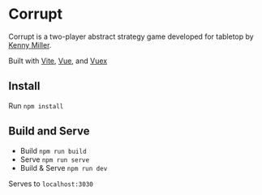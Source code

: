 # Corrupt

Corrupt is a two-player abstract strategy game developed for tabletop by [Kenny Miller](https://github.com/knnymllr).

Built with [Vite](https://vitejs.dev/), [Vue](https://vuejs.org/), and [Vuex](https://vuex.vuejs.org/)

## Install

Run `npm install`

## Build and Serve

- Build `npm run build`
- Serve `npm run serve`
- Build & Serve `npm run dev`

Serves to `localhost:3030`

